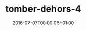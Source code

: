 ---
title: "tomber-dehors-4"
date: 2016-07-07T00:00:05+01:00
refurl: "https://amzn.to/2lu41yl"
originalTitle: "Fallout 4"
---
